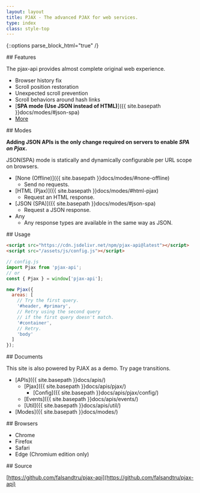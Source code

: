 ```yaml
---
layout: layout
title: PJAX - The advanced PJAX for web services.
type: index
class: style-top
---
```


{::options parse_block_html="true" /}

<div class="row">

<div class="col-md-4">
## Features

The pjax-api provides almost complete original web experience.

- Browser history fix
- Scroll position restoration
- Unexpected scroll prevention
- Scroll behaviors around hash links
- [**SPA mode (Use JSON instead of HTML)**]({{ site.basepath }}docs/modes/#json-spa)
- [More](https://github.com/falsandtru/pjax-api#features)
</div>

<div class="col-md-4">
## Modes

**Adding JSON APIs is the only change required on servers to enable *SPA on Pjax*.**

JSON(SPA) mode is statically and dynamically configurable per URL scope on browsers.

- [None (Offline)]({{ site.basepath }}docs/modes/#none-offline)
  - Send no requests.
- [HTML (Pjax)]({{ site.basepath }}docs/modes/#html-pjax)
  - Request an HTML response.
- [JSON (SPA)]({{ site.basepath }}docs/modes/#json-spa)
  - Request a JSON response.
- Any
  - Any response types are available in the same way as JSON.
</div>

<div class="col-md-4">
## Usage

```html
<script src="https://cdn.jsdelivr.net/npm/pjax-api@latest"></script>
<script src="/assets/js/config.js"></script>
```

```js
// config.js
import Pjax from 'pjax-api';
// or
const { Pjax } = window['pjax-api'];

new Pjax({
  areas: [
    // Try the first query.
    '#header, #primary',
    // Retry using the second query
    // if the first query doesn't match.
    '#container',
    // Retry.
    'body'
  ]
});
```
</div>

</div>

<div class="row">

<div class="col-md-4">
## Documents

This site is also powered by PJAX as a demo. Try page transitions.

- [APIs]({{ site.basepath }}docs/apis/)
  - [Pjax]({{ site.basepath }}docs/apis/pjax/)
    - [Config]({{ site.basepath }}docs/apis/pjax/config/)
  - [Events]({{ site.basepath }}docs/apis/events/)
  - [Util]({{ site.basepath }}docs/apis/util/)
- [Modes]({{ site.basepath }}docs/modes/)
</div>

<div class="col-md-4">
## Browsers

- Chrome
- Firefox
- Safari
- Edge (Chromium edition only)
</div>

<div class="col-md-4">
## Source

[https://github.com/falsandtru/pjax-api](https://github.com/falsandtru/pjax-api)
</div>

<div class="col-md-4">
</div>

</div>
